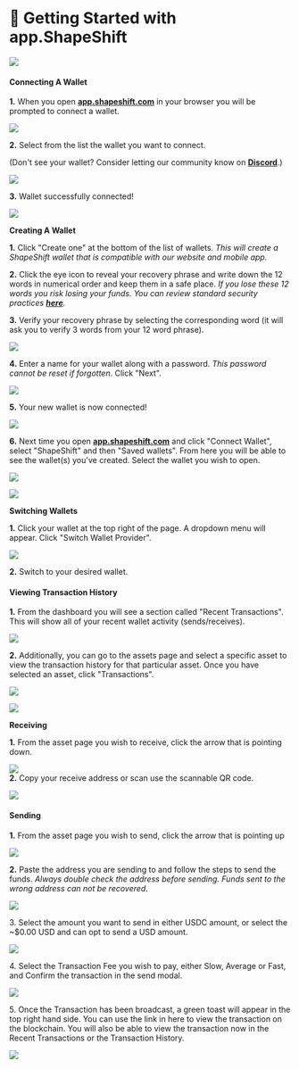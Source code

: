 # 🤝 Getting Started with app.ShapeShift

![](<../../.gitbook/assets/image (106).png>)

#### Connecting A Wallet <a href="#h_01fycceh1bv7pbzb5j7tpxjd01" id="h_01fycceh1bv7pbzb5j7tpxjd01"></a>

**1.** When you open [**app.shapeshift.com**](https://app.shapeshift.com/dashboard) in your browser you will be prompted to connect a wallet.

![](<../../.gitbook/assets/image (154).png>)

**2.** Select from the list the wallet you want to connect.

(Don't see your wallet? Consider letting our community know on [**Discord**](https://discord.com/invite/shapeshift).)

![](<../../.gitbook/assets/image (21).png>)

**3.** Wallet successfully connected!

![](<../../.gitbook/assets/image (213).png>)

**Creating A Wallet**

**1.** Click "Create one" at the bottom of the list of wallets. _This will create a ShapeShift wallet that is compatible with our website and mobile app._

**2.** Click the eye icon to reveal your recovery phrase and write down the 12 words in numerical order and keep them in a safe place. _If you lose these 12 words you risk losing your funds. You can review standard security practices_ [_**here**_](../security/general-security-reminders.md)_._

**3.** Verify your recovery phrase by selecting the corresponding word (it will ask you to verify 3 words from your 12 word phrase).

![](<../../.gitbook/assets/image (133).png>)

**4.** Enter a name for your wallet along with a password. _This password cannot be reset if forgotten_. Click "Next".

![](<../../.gitbook/assets/image (114).png>)

**5.** Your new wallet is now connected!

![](<../../.gitbook/assets/image (115).png>)

**6.** Next time you open [**app.shapeshift.com**](https://app.shapeshift.com/dashboard) and click "Connect Wallet", select "ShapeShift" and then "Saved wallets". From here you will be able to see the wallet(s) you've created. Select the wallet you wish to open.

![](<../../.gitbook/assets/image (175).png>)

![](<../../.gitbook/assets/image (149).png>)

**Switching Wallets**

**1.** Click your wallet at the top right of the page. A dropdown menu will appear. Click "Switch Wallet Provider".

![](<../../.gitbook/assets/image (22) (1).png>)

**2.** Switch to your desired wallet.

#### Viewing Transaction History <a href="#h_01fyccf9y6fv9ydq4aqn96m0pq" id="h_01fyccf9y6fv9ydq4aqn96m0pq"></a>

**1.** From the dashboard you will see a section called "Recent Transactions". This will show all of your recent wallet activity (sends/receives).

![](<../../.gitbook/assets/image (225).png>)

**2.** Additionally, you can go to the assets page and select a specific asset to view the transaction history for that particular asset. Once you have selected an asset, click "Transactions".

![](<../../.gitbook/assets/image (239).png>)

![](<../../.gitbook/assets/image (112).png>)

**Receiving**

**1.** From the asset page you wish to receive, click the arrow that is pointing down.

![](<../../.gitbook/assets/image (137).png>)\
**2.** Copy your receive address or scan use the scannable QR code.

![](<../../.gitbook/assets/image (45).png>)

#### Sending <a href="#h_01fyccftsm271jn9ar29tn5ff6" id="h_01fyccftsm271jn9ar29tn5ff6"></a>

**1.** From the asset page you wish to send, click the arrow that is pointing up

![](<../../.gitbook/assets/image (72).png>)

**2.** Paste the address you are sending to and follow the steps to send the funds. _Always double check the address before sending. Funds sent to the wrong address can not be recovered._

![](<../../.gitbook/assets/image (33) (1).png>)

3\. Select the amount you want to send in either USDC amount, or select the \~$0.00 USD and can opt to send a USD amount.

![](<../../.gitbook/assets/image (30).png>)

4\. Select the Transaction Fee you wish to pay, either Slow, Average or Fast, and Confirm the transaction in the send modal.

![](<../../.gitbook/assets/image (38).png>)

5\. Once the Transaction has been broadcast, a green toast will appear in the top right hand side. You can use the link in here to view the transaction on the blockchain. You will also be able to view the transaction now in the Recent Transactions or the Transaction History.

![](<../../.gitbook/assets/image (40).png>)
